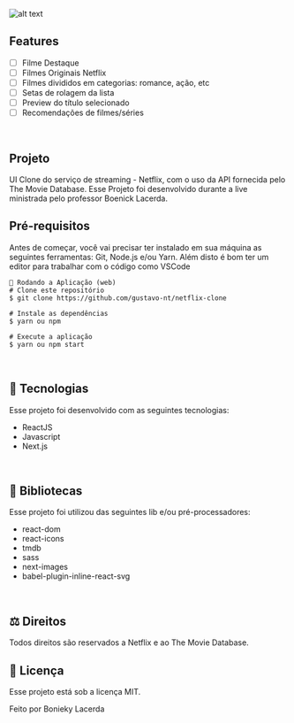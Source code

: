 ![alt text](https://logodownload.org/wp-content/uploads/2014/10/netflix-logo-5.png)

## Features
 - [ ] Filme Destaque
 - [ ] Filmes Originais Netflix
 - [ ] Filmes divididos em categorias: romance, ação, etc
 - [ ] Setas de rolagem da lista
 - [ ] Preview do título selecionado
 - [ ] Recomendações de filmes/séries
</br>

 ## Projeto
UI Clone do serviço de streaming - Netflix, com o uso da API fornecida pelo The Movie Database. Esse Projeto foi desenvolvido durante a live ministrada pelo professor Boenick Lacerda.
</br>

## Pré-requisitos
Antes de começar, você vai precisar ter instalado em sua máquina as seguintes ferramentas: Git, Node.js e/ou Yarn. Além disto é bom ter um editor para trabalhar com o código como VSCode
</br>

```
📗 Rodando a Aplicação (web)
# Clone este repositório
$ git clone https://github.com/gustavo-nt/netflix-clone

# Instale as dependências
$ yarn ou npm

# Execute a aplicação
$ yarn ou npm start
```
</br>

## 🚀 Tecnologias
Esse projeto foi desenvolvido com as seguintes tecnologias:

* ReactJS
* Javascript
* Next.js
</br>

## 📕 Bibliotecas
Esse projeto foi utilizou das seguintes lib e/ou pré-processadores:

* react-dom
* react-icons
* tmdb
* sass
* next-images
* babel-plugin-inline-react-svg
</br>

## ⚖ Direitos
Todos direitos são reservados a Netflix e ao The Movie Database.
</br>

## 📝 Licença
Esse projeto está sob a licença MIT.
</br>

Feito por Bonieky Lacerda
